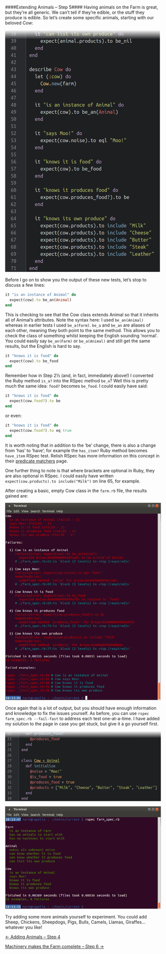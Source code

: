 ####Extending Animals – Step 5####
Having animals on the Farm is great, but they’re all generic. We can’t tell if they’re edible, or the stuff they produce is edible. So let’s create some specific animals, starting with our beloved Cow:

![Cows go “Moo!”](../screenies/farm/cow-testing-rspec.png "Cows go “Moo!”")

Before I go on to show you the output of these new tests, let’s stop to discuss a few lines:

```ruby
it "is an instance of Animal" do
  expect(cow).to be_an(Animal)
end
```

This is checking to see that the Cow class extends Animal so that it inherits all of Animal’s attributes. Note the syntax here: I used `be_an(Animal)` whereas in earlier tests I used `be_a(Farm)`. `be_a` and `be_an` are aliases of each other, meaning they both point to the same method. This allows you to check the class of something whilst keeping the English sounding ‘normal’. You could easily say `be_an(Farm)` or `be_a(Animal)` and still get the same results, but the English is hard to say.

```ruby
it "knows it is food" do
  expect(cow).to be_food
end
```

Remember how in Step 2½ (and, in fact, immediately above!) I converted the Ruby method `is_a?` into the RSpec method `be_a`? Well this is pretty much the same idea: `food?` becomes `be_food`. I could easily have said:

```ruby
it "knows it is food" do
  expect(cow.food?).to be
end
```

or even:

```ruby
it "knows it is food" do
  expect(cow.food?).to eq true
end
```

It is worth noting that in addition to the ‘be’ change, there is also a change from ‘has’ to ‘have’; for example the `has_item?` Ruby method becomes `have_item` RSpec test. Relish RSpec has more information on this concept in their [predicate matchers](https://www.relishapp.com/rspec/rspec-expectations/v/3-2/docs/built-in-matchers/predicate-matchers) page.

One further thing to note is that where brackets are optional in Ruby, they are also optional in RSpec. I could easily have written `expect(cow.products).to include("Milk")` on line 65, for example.

After creating a basic, empty Cow class in the `farm.rb` file, the results gained are:

![Are you sure Cows go “Moo!”?](../screenies/farm/cow-testing-failed.png "Are you sure Cows go “Moo!”?")

Once again that is a lot of output, but you should have enough information and knowledge to fix the issues yourself. As before, you can use `rspec farm_spec.rb --fail-fast` to address each test one-at-a-time. I have added my solution to the page in case you get stuck, but give it a go yourself first.

![I’m sure Cows go “Moo!”](../screenies/farm/cow-testing-ruby.png "I’m sure Cows go “Moo!”")

![Yup, Cows definitely go “Moo!”](../screenies/farm/cow-testing-passed.png "Yup, Cows definitely go “Moo!”")

Try adding some more animals yourself to experiment. You could add Sheep, Chickens, Sheepdogs, Pigs, Bulls, Camels, Llamas, Giraffes…whatever you like!

[← Adding Animals – Step 4](./writing_tests_step4.md)

[Machinery makes the Farm complete – Step 6 →](./writing_tests_step6.md)
